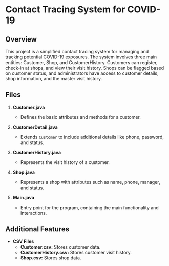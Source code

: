 # Contact Tracing System for COVID-19

## Overview
This project is a simplified contact tracing system for managing and tracking potential COVID-19 exposures. The system involves three main entities: Customer, Shop, and CustomerHistory. Customers can register, check-in at shops, and view their visit history. Shops can be flagged based on customer status, and administrators have access to customer details, shop information, and the master visit history.

## Files

1. **Customer.java**
   - Defines the basic attributes and methods for a customer.
     
2. **CustomerDetail.java**
   - Extends `Customer` to include additional details like phone, password, and status.

3. **CustomerHistory.java**
   - Represents the visit history of a customer.

4. **Shop.java**
   - Represents a shop with attributes such as name, phone, manager, and status.

5. **Main.java**
   - Entry point for the program, containing the main functionality and interactions.

## Additional Features

- **CSV Files**
  - **Customer.csv:** Stores customer data.
  - **CustomerHistory.csv:** Stores customer visit history.
  - **Shop.csv:** Stores shop data.
